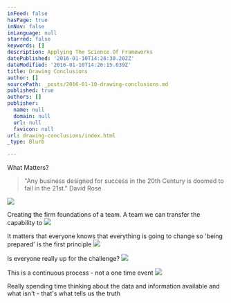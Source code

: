 ```yaml
---
inFeed: false
hasPage: true
inNav: false
inLanguage: null
starred: false
keywords: []
description: Applying The Science Of Frameworks
datePublished: '2016-01-10T14:26:30.202Z'
dateModified: '2016-01-10T14:26:15.039Z'
title: Drawing Conclusions
author: []
sourcePath: _posts/2016-01-10-drawing-conclusions.md
published: true
authors: []
publisher:
  name: null
  domain: null
  url: null
  favicon: null
url: drawing-conclusions/index.html
_type: Blurb

---
```

What Matters?

> "Any business designed for success in the 20th Century is doomed to fail in the 21st." David Rose

![](https://the-grid-user-content.s3-us-west-2.amazonaws.com/b582e12d-65af-48f5-b1e9-0902c0eec5bf.jpg)

Creating the firm foundations of a team. A team we can transfer the capability to
![](https://the-grid-user-content.s3-us-west-2.amazonaws.com/a065a57f-2c56-4461-b31d-fdddda080343.jpg)

It matters that everyone knows that everything is going to change so 'being prepared' is the first principle
![](https://the-grid-user-content.s3-us-west-2.amazonaws.com/d5dd62ed-5305-4616-b2bd-60bdcd88f4ea.jpg)

Is everyone really up for the challenge?
![](https://the-grid-user-content.s3-us-west-2.amazonaws.com/e89f12df-f283-41d1-8db7-dc67fff72619.jpg)

This is a continuous process - not a one time event
![](https://the-grid-user-content.s3-us-west-2.amazonaws.com/b7bd1d07-57ec-425d-ab75-c9071337e617.jpg)

Really spending time thinking about the data and information available and what isn't - that's what tells us the truth